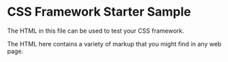 # CSS Framework Starter Sample

The HTML in this file can be used to test your CSS framework. 

The HTML here contains a variety of markup that you might find in any web page.
 
